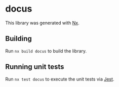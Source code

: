 # docus

This library was generated with [Nx](https://nx.dev).

## Building

Run `nx build docus` to build the library.

## Running unit tests

Run `nx test docus` to execute the unit tests via [Jest](https://jestjs.io).

